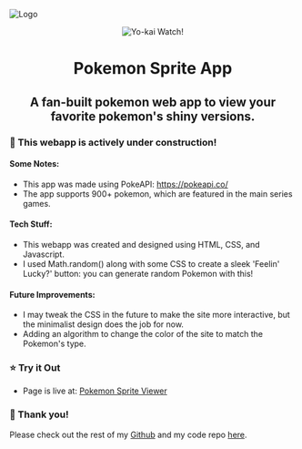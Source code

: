 
![Logo](https://archives.bulbagarden.net/media/upload/4/44/Pok%C3%A9mon_Gallery_Encounter_with_Shining.png)


<div align="center"><img src="[https://occ-0-2794-2219.1.nflxso.net/dnm/api/v6/E8vDc_W8CLv7-yMQu8KMEC7Rrr8/AAAABcNPLXTlhdlEFQrrTj7aKzuKHRPOxeGeYX-FTEfsXLz48aguYLZccaznfl24VSqy8uFnK8rD3BQLdM_1nRoagLQKmbP0.jpg?r=178](https://archives.bulbagarden.net/media/upload/4/44/Pok%C3%A9mon_Gallery_Encounter_with_Shining.png)" alt="Yo-kai Watch!" align="center"></div>

<h1 align="center">Pokemon Sprite App</h1>
<h2 align="center">A fan-built pokemon web app to view your favorite pokemon's shiny versions.</h3>



### :construction: This webapp is actively under construction! ###
#### Some Notes:
- This app was made using PokeAPI: https://pokeapi.co/ 
- The app supports 900+ pokemon, which are featured in the main series games.


#### Tech Stuff:
- This webapp was created and designed using HTML, CSS, and Javascript.
- I used Math.random() along with some CSS to create a sleek 'Feelin' Lucky?' button: you can generate random Pokemon with this!


#### Future Improvements:
- I may tweak the CSS in the future to make the site more interactive, but the minimalist design does the job for now.
- Adding an algorithm to change the color of the site to match the Pokemon's type.
### :star: Try it Out

- Page is live at: [Pokemon Sprite Viewer](https://pokemonsprites.netlify.app/)


### :slightly_smiling_face: Thank you!

Please check out the rest of my [Github](https://github.com/Ultracire) and my code repo [here](https://github.com/Ultracire/PokemonSpriteApp).
